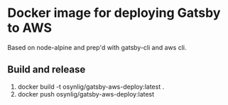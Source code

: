 # Docker image for deploying Gatsby to AWS

Based on node-alpine and prep'd with gatsby-cli and aws cli.

## Build and release
1. docker build -t osynlig/gatsby-aws-deploy:latest .
2. docker push osynlig/gatsby-aws-deploy:latest
